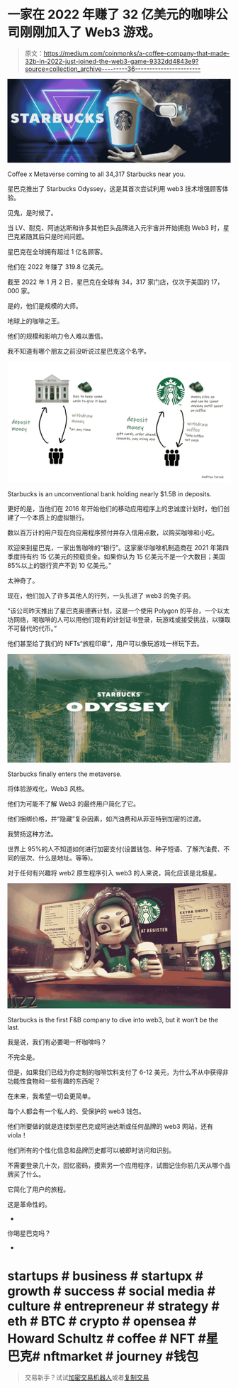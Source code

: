 # 一家在 2022 年赚了 32 亿美元的咖啡公司刚刚加入了 Web3 游戏。

> 原文：<https://medium.com/coinmonks/a-coffee-company-that-made-32b-in-2022-just-joined-the-web3-game-9332dd4843e9?source=collection_archive---------36----------------------->

![](img/56ac707404ba492f5354574bb1c1d7fc.png)

Coffee x Metaverse coming to all 34,317 Starbucks near you.

星巴克推出了 Starbucks Odyssey，这是其首次尝试利用 web3 技术增强顾客体验。

见鬼，是时候了。

当 LV、耐克、阿迪达斯和许多其他巨头品牌进入元宇宙并开始拥抱 Web3 时，星巴克紧随其后只是时间问题。

星巴克在全球拥有超过 1 亿名顾客。

他们在 2022 年赚了 319.8 亿美元。

截至 2022 年 1 月 2 日，星巴克在全球有 34，317 家门店，仅次于美国的 17，000 家。

是的，他们是规模的大师。

地球上的咖啡之王。

他们的规模和影响力令人难以置信。

我不知道有哪个朋友之前没听说过星巴克这个名字。

![](img/688598b2a3182bf81a2bd3cc3d15829d.png)

Starbucks is an unconventional bank holding nearly $1.5B in deposits.

更好的是，当他们在 2016 年开始他们的移动应用程序上的忠诚度计划时，他们创建了一个本质上的虚拟银行。

数以百万计的用户现在向应用程序预付并存入信用点数，以购买咖啡和小吃。

欢迎来到星巴克，一家出售咖啡的“银行”。这家豪华咖啡机制造商在 2021 年第四季度持有约 15 亿美元的预载资金。如果你认为 15 亿美元不是一个大数目；美国 85%以上的银行资产不到 10 亿美元。”

太神奇了。

现在，他们加入了许多其他人的行列，一头扎进了 web3 的兔子洞。

“该公司昨天推出了星巴克奥德赛计划，这是一个使用 Polygon 的平台，一个以太坊网络，喝咖啡的人可以用他们现有的计划证书登录，玩游戏或接受挑战，以赚取不可替代的代币。”

他们甚至给了我们的 NFTs“旅程印章”，用户可以像玩游戏一样玩下去。

![](img/eb093e1b1b1882b42e09a1a98c2862f7.png)

Starbucks finally enters the metaverse.

将体验游戏化，Web3 风格。

他们为可能不了解 Web3 的最终用户简化了它。

他们捆绑价格，并“隐藏”复杂因素，如汽油费和从菲亚特到加密的过渡。

我赞扬这种方法。

世界上 95%的人不知道如何进行加密支付(设置钱包、种子短语、了解汽油费、不同的层次、什么是地址。等等)。

对于任何有兴趣将 web2 原生程序引入 web3 的人来说，简化应该是北极星。

![](img/1b65aa0174a5993710305643d6f5fe01.png)

Starbucks is the first F&B company to dive into web3, but it won’t be the last.

我是说，我们有必要喝一杯咖啡吗？

不完全是。

但是，如果我们已经为你定制的咖啡饮料支付了 6-12 美元，为什么不从中获得非功能性食物和一些有趣的东西呢？

在未来，我希望一切会更简单。

每个人都会有一个私人的、受保护的 web3 钱包。

他们所要做的就是连接到星巴克或阿迪达斯或任何品牌的 web3 网站，还有 viola！

他们所有的个性化信息和品牌历史都可以被即时访问和识别。

不需要登录几十次，回忆密码，摸索另一个应用程序，试图记住你前几天从哪个品牌买了什么。

它简化了用户的旅程。

这是革命性的。

-

你喝星巴克吗？

-

# startups # business # startupx # growth # success # social media # culture # entrepreneur # strategy # eth # BTC # crypto # opensea # Howard Schultz # coffee # NFT #星巴克# nftmarket # journey #钱包

> 交易新手？试试[加密交易机器人](/coinmonks/crypto-trading-bot-c2ffce8acb2a)或者[复制交易](/coinmonks/top-10-crypto-copy-trading-platforms-for-beginners-d0c37c7d698c)